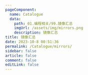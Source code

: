 ```yaml
---
pageComponent:
  name: Catalogue
  data:
    path: 01.编程相关/99.镜像汇总
    imgUrl: /assets/img/mirrors.png
    description: 镜像汇总
title: 镜像汇总
date: 2023-10-8 00:51:36
permalink: /Catalogue/mirrors/
sidebar: false
article: false
comment: false
editLink: false
---
```

